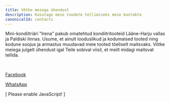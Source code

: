 ```yaml
---
title: Võtke meiega ühendust
description: Kasutage meie toodete tellimiseks meie kontakte
canonicalId: contacts
---
```


Mini-kondiitriäri "Irena" pakub omatehtud kondiitritooteid Lääne-Harju vallas ja Paldiski linnas. Usume, et ainult looduslikud ja kodumaised tooted ning kodune soojus ja armastus muudavad meie tooted tõeliselt maitsvaks. Võtke meiega julgelt ühendust igal Teile sobival viisil, et meilt midagi maitsvat tellida.

<br />

<a href="https://www.facebook.com/irena.cooking/" target="_blank" rel="noopener">Facebook</a>

<a href="https://wa.link/sj6i9m" target="_blank" rel="noopener">WhatsApp</a>

<span id="email-placeholder">[ Please enable JavaScript! ]</span>
